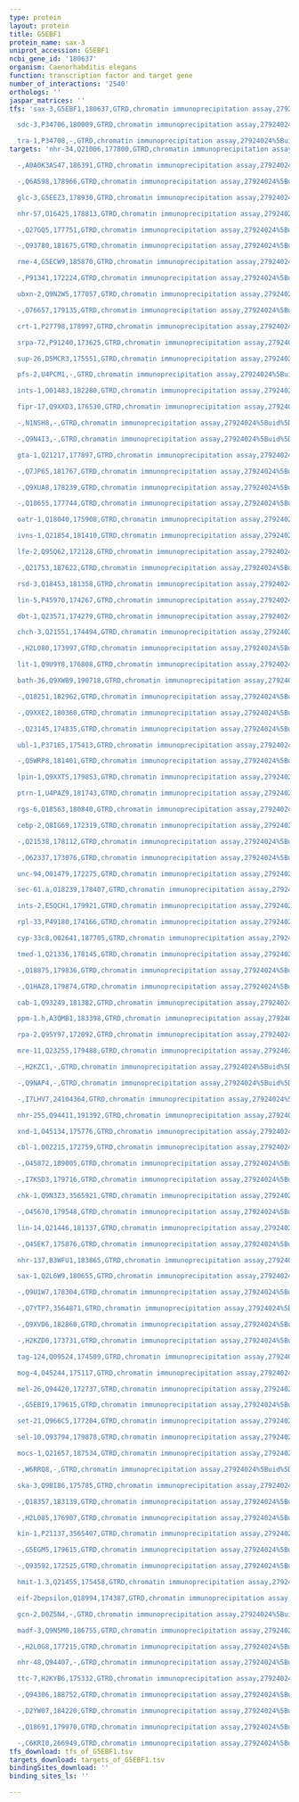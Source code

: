 ```yaml
---
type: protein
layout: protein
title: G5EBF1
protein_name: sax-3
uniprot_accession: G5EBF1
ncbi_gene_id: '180637'
organism: Caenorhabditis elegans
function: transcription factor and target gene
number_of_interactions: '2540'
orthologs: ''
jaspar_matrices: ''
tfs: 'sax-3,G5EBF1,180637,GTRD,chromatin immunoprecipitation assay,27924024%5Buid%5D,No

  sdc-3,P34706,180009,GTRD,chromatin immunoprecipitation assay,27924024%5Buid%5D,No

  tra-1,P34708,-,GTRD,chromatin immunoprecipitation assay,27924024%5Buid%5D,No'
targets: 'nhr-34,Q21006,177800,GTRD,chromatin immunoprecipitation assay,27924024%5Buid%5D,No

  -,A0A0K3AS47,186391,GTRD,chromatin immunoprecipitation assay,27924024%5Buid%5D,No

  -,Q6A598,178966,GTRD,chromatin immunoprecipitation assay,27924024%5Buid%5D,No

  glc-3,G5EEZ3,178930,GTRD,chromatin immunoprecipitation assay,27924024%5Buid%5D,No

  nhr-57,O16425,178813,GTRD,chromatin immunoprecipitation assay,27924024%5Buid%5D,No

  -,Q27GQ5,177751,GTRD,chromatin immunoprecipitation assay,27924024%5Buid%5D,No

  -,Q93780,181675,GTRD,chromatin immunoprecipitation assay,27924024%5Buid%5D,No

  rme-4,G5ECW9,185870,GTRD,chromatin immunoprecipitation assay,27924024%5Buid%5D,No

  -,P91341,172224,GTRD,chromatin immunoprecipitation assay,27924024%5Buid%5D,No

  ubxn-2,Q9N2W5,177057,GTRD,chromatin immunoprecipitation assay,27924024%5Buid%5D,No

  -,O76657,179135,GTRD,chromatin immunoprecipitation assay,27924024%5Buid%5D,No

  crt-1,P27798,178997,GTRD,chromatin immunoprecipitation assay,27924024%5Buid%5D,No

  srpa-72,P91240,173625,GTRD,chromatin immunoprecipitation assay,27924024%5Buid%5D,No

  sup-26,D5MCR3,175551,GTRD,chromatin immunoprecipitation assay,27924024%5Buid%5D,No

  pfs-2,U4PCM1,-,GTRD,chromatin immunoprecipitation assay,27924024%5Buid%5D,No

  ints-1,O01483,182280,GTRD,chromatin immunoprecipitation assay,27924024%5Buid%5D,No

  fipr-17,Q9XXD3,176530,GTRD,chromatin immunoprecipitation assay,27924024%5Buid%5D,No

  -,N1NSH8,-,GTRD,chromatin immunoprecipitation assay,27924024%5Buid%5D,No

  -,Q9N4I3,-,GTRD,chromatin immunoprecipitation assay,27924024%5Buid%5D,No

  gta-1,Q21217,177897,GTRD,chromatin immunoprecipitation assay,27924024%5Buid%5D,No

  -,Q7JP65,181767,GTRD,chromatin immunoprecipitation assay,27924024%5Buid%5D,No

  -,Q9XUA8,178239,GTRD,chromatin immunoprecipitation assay,27924024%5Buid%5D,No

  -,Q18655,177744,GTRD,chromatin immunoprecipitation assay,27924024%5Buid%5D,No

  oatr-1,Q18040,175908,GTRD,chromatin immunoprecipitation assay,27924024%5Buid%5D,No

  ivns-1,Q21854,181410,GTRD,chromatin immunoprecipitation assay,27924024%5Buid%5D,No

  lfe-2,Q95Q62,172128,GTRD,chromatin immunoprecipitation assay,27924024%5Buid%5D,No

  -,Q21753,187622,GTRD,chromatin immunoprecipitation assay,27924024%5Buid%5D,No

  rsd-3,Q18453,181358,GTRD,chromatin immunoprecipitation assay,27924024%5Buid%5D,No

  lin-5,P45970,174267,GTRD,chromatin immunoprecipitation assay,27924024%5Buid%5D,No

  dbt-1,Q23571,174279,GTRD,chromatin immunoprecipitation assay,27924024%5Buid%5D,No

  chch-3,Q21551,174494,GTRD,chromatin immunoprecipitation assay,27924024%5Buid%5D,No

  -,H2L080,173997,GTRD,chromatin immunoprecipitation assay,27924024%5Buid%5D,No

  lit-1,Q9U9Y8,176808,GTRD,chromatin immunoprecipitation assay,27924024%5Buid%5D,No

  bath-36,Q9XWB9,190718,GTRD,chromatin immunoprecipitation assay,27924024%5Buid%5D,No

  -,Q18251,182962,GTRD,chromatin immunoprecipitation assay,27924024%5Buid%5D,No

  -,Q9XXE2,180360,GTRD,chromatin immunoprecipitation assay,27924024%5Buid%5D,No

  -,Q23145,174835,GTRD,chromatin immunoprecipitation assay,27924024%5Buid%5D,No

  ubl-1,P37165,175413,GTRD,chromatin immunoprecipitation assay,27924024%5Buid%5D,No

  -,Q5WRP8,181401,GTRD,chromatin immunoprecipitation assay,27924024%5Buid%5D,No

  lpin-1,Q9XXT5,179853,GTRD,chromatin immunoprecipitation assay,27924024%5Buid%5D,No

  ptrn-1,U4PAZ9,181743,GTRD,chromatin immunoprecipitation assay,27924024%5Buid%5D,No

  rgs-6,Q18563,180840,GTRD,chromatin immunoprecipitation assay,27924024%5Buid%5D,No

  cebp-2,Q8IG69,172319,GTRD,chromatin immunoprecipitation assay,27924024%5Buid%5D,No

  -,Q21538,178112,GTRD,chromatin immunoprecipitation assay,27924024%5Buid%5D,No

  -,O62337,173076,GTRD,chromatin immunoprecipitation assay,27924024%5Buid%5D,No

  unc-94,O01479,172275,GTRD,chromatin immunoprecipitation assay,27924024%5Buid%5D,No

  sec-61.a,O18239,178407,GTRD,chromatin immunoprecipitation assay,27924024%5Buid%5D,No

  ints-2,E5QCH1,179921,GTRD,chromatin immunoprecipitation assay,27924024%5Buid%5D,No

  rpl-33,P49180,174166,GTRD,chromatin immunoprecipitation assay,27924024%5Buid%5D,No

  cyp-33c8,O02641,187705,GTRD,chromatin immunoprecipitation assay,27924024%5Buid%5D,No

  tmed-1,Q21336,178145,GTRD,chromatin immunoprecipitation assay,27924024%5Buid%5D,No

  -,Q18875,179836,GTRD,chromatin immunoprecipitation assay,27924024%5Buid%5D,No

  -,Q1HAZ8,179874,GTRD,chromatin immunoprecipitation assay,27924024%5Buid%5D,No

  cab-1,Q93249,181382,GTRD,chromatin immunoprecipitation assay,27924024%5Buid%5D,No

  ppm-1.h,A3QMB1,183398,GTRD,chromatin immunoprecipitation assay,27924024%5Buid%5D,No

  rpa-2,Q95Y97,172092,GTRD,chromatin immunoprecipitation assay,27924024%5Buid%5D,No

  mre-11,Q23255,179488,GTRD,chromatin immunoprecipitation assay,27924024%5Buid%5D,No

  -,H2KZC1,-,GTRD,chromatin immunoprecipitation assay,27924024%5Buid%5D,No

  -,Q9NAP4,-,GTRD,chromatin immunoprecipitation assay,27924024%5Buid%5D,No

  -,I7LHV7,24104364,GTRD,chromatin immunoprecipitation assay,27924024%5Buid%5D,No

  nhr-255,Q94411,191392,GTRD,chromatin immunoprecipitation assay,27924024%5Buid%5D,No

  xnd-1,O45134,175776,GTRD,chromatin immunoprecipitation assay,27924024%5Buid%5D,No

  cbl-1,O02215,172759,GTRD,chromatin immunoprecipitation assay,27924024%5Buid%5D,No

  -,O45872,189005,GTRD,chromatin immunoprecipitation assay,27924024%5Buid%5D,No

  -,I7KSD3,179716,GTRD,chromatin immunoprecipitation assay,27924024%5Buid%5D,No

  chk-1,Q9N3Z3,3565921,GTRD,chromatin immunoprecipitation assay,27924024%5Buid%5D,No

  -,O45670,179548,GTRD,chromatin immunoprecipitation assay,27924024%5Buid%5D,No

  lin-14,Q21446,181337,GTRD,chromatin immunoprecipitation assay,27924024%5Buid%5D,No

  -,Q45EK7,175876,GTRD,chromatin immunoprecipitation assay,27924024%5Buid%5D,No

  nhr-137,B3WFU1,183865,GTRD,chromatin immunoprecipitation assay,27924024%5Buid%5D,No

  sax-1,Q2L6W9,180655,GTRD,chromatin immunoprecipitation assay,27924024%5Buid%5D,No

  -,Q9U1W7,178304,GTRD,chromatin immunoprecipitation assay,27924024%5Buid%5D,No

  -,Q7YTP7,3564871,GTRD,chromatin immunoprecipitation assay,27924024%5Buid%5D,No

  -,Q9XVD6,182860,GTRD,chromatin immunoprecipitation assay,27924024%5Buid%5D,No

  -,H2KZD0,173731,GTRD,chromatin immunoprecipitation assay,27924024%5Buid%5D,No

  tag-124,Q09524,174509,GTRD,chromatin immunoprecipitation assay,27924024%5Buid%5D,No

  mog-4,O45244,175117,GTRD,chromatin immunoprecipitation assay,27924024%5Buid%5D,No

  mel-26,Q94420,172737,GTRD,chromatin immunoprecipitation assay,27924024%5Buid%5D,No

  -,G5EBI9,179615,GTRD,chromatin immunoprecipitation assay,27924024%5Buid%5D,No

  set-21,Q966C5,177204,GTRD,chromatin immunoprecipitation assay,27924024%5Buid%5D,No

  sel-10,Q93794,179878,GTRD,chromatin immunoprecipitation assay,27924024%5Buid%5D,No

  mocs-1,Q21657,187534,GTRD,chromatin immunoprecipitation assay,27924024%5Buid%5D,No

  -,W6RRQ8,-,GTRD,chromatin immunoprecipitation assay,27924024%5Buid%5D,No

  ska-3,Q9BI86,175785,GTRD,chromatin immunoprecipitation assay,27924024%5Buid%5D,No

  -,Q18357,183139,GTRD,chromatin immunoprecipitation assay,27924024%5Buid%5D,No

  -,H2L085,176907,GTRD,chromatin immunoprecipitation assay,27924024%5Buid%5D,No

  kin-1,P21137,3565407,GTRD,chromatin immunoprecipitation assay,27924024%5Buid%5D,No

  -,G5EGM5,179615,GTRD,chromatin immunoprecipitation assay,27924024%5Buid%5D,No

  -,Q93592,172525,GTRD,chromatin immunoprecipitation assay,27924024%5Buid%5D,No

  hmit-1.3,Q21455,175458,GTRD,chromatin immunoprecipitation assay,27924024%5Buid%5D,No

  eif-2bepsilon,Q18994,174387,GTRD,chromatin immunoprecipitation assay,27924024%5Buid%5D,No

  gcn-2,D0Z5N4,-,GTRD,chromatin immunoprecipitation assay,27924024%5Buid%5D,No

  madf-3,Q9N5M0,186755,GTRD,chromatin immunoprecipitation assay,27924024%5Buid%5D,No

  -,H2L0G8,177215,GTRD,chromatin immunoprecipitation assay,27924024%5Buid%5D,No

  nhr-48,Q94407,-,GTRD,chromatin immunoprecipitation assay,27924024%5Buid%5D,No

  ttc-7,H2KYB6,175332,GTRD,chromatin immunoprecipitation assay,27924024%5Buid%5D,No

  -,Q94306,188752,GTRD,chromatin immunoprecipitation assay,27924024%5Buid%5D,No

  -,D2YW07,184220,GTRD,chromatin immunoprecipitation assay,27924024%5Buid%5D,No

  -,Q18691,179970,GTRD,chromatin immunoprecipitation assay,27924024%5Buid%5D,No

  -,C6KRI0,266949,GTRD,chromatin immunoprecipitation assay,27924024%5Buid%5D,No'
tfs_download: tfs_of_G5EBF1.tsv
targets_download: targets_of_G5EBF1.tsv
bindingSites_download: ''
binding_sites_ls: ''

---
```

